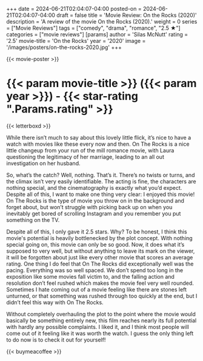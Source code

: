 +++
date = 2024-06-21T02:04:07-04:00
posted-on = 2024-06-21T02:04:07-04:00
draft = false
title = 'Movie Review: On the Rocks (2020)'
description = 'A review of the movie On the Rocks (2020).'
weight = 0
series = ["Movie Reviews"]
tags = ["comedy", "drama", "romance", "2.5 ★"]
categories = ["movie reviews"]
[params]
  author = 'Silas McNutt'
  rating = '2.5'
  movie-title = 'On the Rocks'
  year = '2020'
  image = '/images/posters/on-the-rocks-2020.jpg'
+++

{{< movie-poster >}}

# {{< param movie-title >}} ({{< param year >}}) - {{< star-rating ".Params.rating" >}}

{{< letterboxd >}}

While there isn’t much to say about this lovely little flick, it’s nice to have a watch with movies like these every now and then. On The Rocks is a nice little changeup from your run of the mill romance movie, with Laura questioning the legitimacy of her marriage, leading to an all out investigation on her husband. 

So, what’s the catch? Well, nothing. That’s it. There’s no twists or turns, and the climax isn’t very easily identifiable. The acting is fine, the characters are nothing special, and the cinematography is exactly what you’d expect. Despite all of this, I want to make one thing very clear: I enjoyed this movie! On The Rocks is the type of movie you throw on in the background and forget about, but won’t struggle with picking back up on when you inevitably get bored of scrolling Instagram and you remember you put something on the TV. 

Despite all of this, I only gave it 2.5 stars. Why? To be honest, I think this movie's potential is heavily bottlenecked by the plot concept. With nothing special going on, this movie can only be so good. Now, it does what it’s supposed to very well, but without anything to leave its mark on the viewer, it will be forgotten about just like every other movie that scores an average rating. 
One thing I do feel that On The Rocks did exceptionally well was the pacing. Everything was so well spaced. We don’t spend too long in the exposition like some movies fall victim to, and the falling action and resolution don’t feel rushed which makes the movie feel very well rounded. Sometimes I hate coming out of a movie feeling like there are stones left unturned, or that something was rushed through too quickly at the end, but I didn’t feel this way with On The Rocks. 

Without completely overhauling the plot to the point where the movie would basically be something entirely new, this film reaches nearly its full potential with hardly any possible complaints. I liked it, and I think most people will come out of it feeling like it was worth the watch. I guess the only thing left to do now is to check it out for yourself!

{{< buymeacoffee >}}